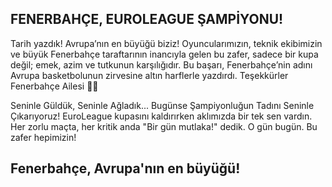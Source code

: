 ## FENERBAHÇE, EUROLEAGUE ŞAMPİYONU!
Tarih yazdık! Avrupa’nın en büyüğü biziz!
Oyuncularımızın, teknik ekibimizin ve büyük Fenerbahçe taraftarının inancıyla gelen bu zafer, sadece bir kupa değil; emek, azim ve tutkunun karşılığıdır.
Bu başarı, Fenerbahçe’nin adını Avrupa basketbolunun zirvesine altın harflerle yazdırdı.
Teşekkürler Fenerbahçe Ailesi 💛💙

Seninle Güldük, Seninle Ağladık... Bugünse Şampiyonluğun Tadını Seninle Çıkarıyoruz!
EuroLeague kupasını kaldırırken aklımızda bir tek sen vardın.
Her zorlu maçta, her kritik anda "Bir gün mutlaka!" dedik.
O gün bugün. Bu zafer hepimizin!
## Fenerbahçe, Avrupa'nın en büyüğü!
